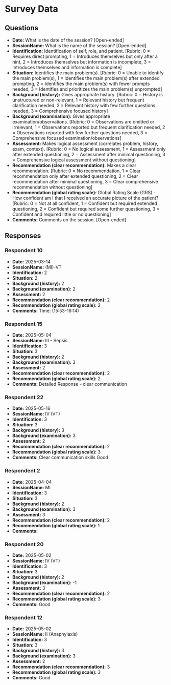 # Survey Data

## Questions

- **Date:** What is the date of the session? [Open-ended]
- **SessionName:** What is the name of the session? [Open-ended]
- **Identification:** Identification of self, role, and patient. [Rubric: 0 = Requires direct prompting, 1 = Introduces themselves but only after a hint, 2 = Introduces themselves but information is incomplete, 3 = Introduces themselves and information is complete]
- **Situation:** Identifies the main problem(s). [Rubric: 0 = Unable to identify the main problem(s), 1 = Identifies the main problem(s) after extended prompting, 2 = Identifies the main problem(s) with fewer prompts needed, 3 = Identifies and prioritizes the main problem(s) unprompted]
- **Background (history):** Gives appropriate history. [Rubric: 0 = History is unstructured or non-relevant, 1 = Relevant history but frequent clarification needed, 2 = Relevant history with few further questions needed, 3 = Comprehensive focused history]
- **Background (examination):** Gives appropriate examination/observations. [Rubric: 0 = Observations are omitted or irrelevant, 1 = Observations reported but frequent clarification needed, 2 = Observations reported with few further questions needed, 3 = Comprehensive focused examination/observations]
- **Assessment:** Makes logical assessment (correlates problem, history, exam, context). [Rubric: 0 = No logical assessment, 1 = Assessment only after extended questioning, 2 = Assessment after minimal questioning, 3 = Comprehensive logical assessment without questioning]
- **Recommendation (clear recommendation):** Makes a clear recommendation. [Rubric: 0 = No recommendation, 1 = Clear recommendation only after extended questioning, 2 = Clear recommendation after minimal questioning, 3 = Clear comprehensive recommendation without questioning]
- **Recommendation (global rating scale):** Global Rating Scale (GRS) - How confident am I that I received an accurate picture of the patient? [Rubric: 0 = Not at all confident, 1 = Confident but required extended questioning, 2 = Confident but required some further questioning, 3 = Confident and required little or no questioning]
- **Comments:** Comments on the session. [Open-ended]

## Responses

### Respondent 10

- **Date:** 2025-03-14
- **SessionName:** (MI)-VT
- **Identification:** 2
- **Situation:** 2
- **Background (history):** 2
- **Background (examination):** 2
- **Assessment:** 2
- **Recommendation (clear recommendation):** 2
- **Recommendation (global rating scale):** 2
- **Comments:** Time: (15:53-16:14)

### Respondent 15

- **Date:** 2025-05-04
- **SessionName:** III - Sepsis
- **Identification:** 3
- **Situation:** 3
- **Background (history):** 2
- **Background (examination):** 3
- **Assessment:** 2
- **Recommendation (clear recommendation):** 2
- **Recommendation (global rating scale):** 2
- **Comments:** Detailed Response - clear communication

### Respondent 22

- **Date:** 2025-05-16
- **SessionName:** IV (VT)
- **Identification:** 3
- **Situation:** 3
- **Background (history):** 3
- **Background (examination):** 3
- **Assessment:** 2
- **Recommendation (clear recommendation):** 2
- **Recommendation (global rating scale):** 3
- **Comments:** Clear communication skills
Good

### Respondent 2

- **Date:** 2025-04-04
- **SessionName:** MI
- **Identification:** 3
- **Situation:** 3
- **Background (history):** 2
- **Background (examination):** 3
- **Assessment:** 3
- **Recommendation (clear recommendation):** 2
- **Recommendation (global rating scale):** 1
- **Comments:** 

### Respondent 20

- **Date:** 2025-05-02
- **SessionName:** IV (VT)
- **Identification:** 3
- **Situation:** 3
- **Background (history):** 2
- **Background (examination):** -1
- **Assessment:** 3
- **Recommendation (clear recommendation):** 2
- **Recommendation (global rating scale):** 3
- **Comments:** Good

### Respondent 12

- **Date:** 2025-05-02
- **SessionName:** II (Anaphylaxis)
- **Identification:** 3
- **Situation:** 3
- **Background (history):** 3
- **Background (examination):** 3
- **Assessment:** 2
- **Recommendation (clear recommendation):** 3
- **Recommendation (global rating scale):** 3
- **Comments:** Good


